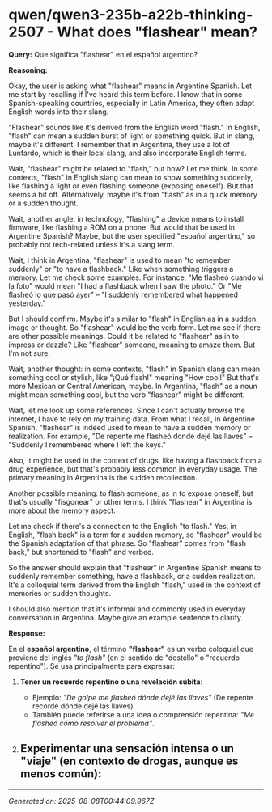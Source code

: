 # qwen/qwen3-235b-a22b-thinking-2507 - What does "flashear" mean?

**Query:** Que significa "flashear" en el español argentino?

**Reasoning:**


Okay, the user is asking what "flashear" means in Argentine Spanish. Let me start by recalling if I've heard this term before. I know that in some Spanish-speaking countries, especially in Latin America, they often adapt English words into their slang.

"Flashear" sounds like it's derived from the English word "flash." In English, "flash" can mean a sudden burst of light or something quick. But in slang, maybe it's different. I remember that in Argentina, they use a lot of Lunfardo, which is their local slang, and also incorporate English terms.

Wait, "flashear" might be related to "flash," but how? Let me think. In some contexts, "flash" in English slang can mean to show something suddenly, like flashing a light or even flashing someone (exposing oneself). But that seems a bit off. Alternatively, maybe it's from "flash" as in a quick memory or a sudden thought.

Wait, another angle: in technology, "flashing" a device means to install firmware, like flashing a ROM on a phone. But would that be used in Argentine Spanish? Maybe, but the user specified "español argentino," so probably not tech-related unless it's a slang term.

Wait, I think in Argentina, "flashear" is used to mean "to remember suddenly" or "to have a flashback." Like when something triggers a memory. Let me check some examples. For instance, "Me flasheó cuando vi la foto" would mean "I had a flashback when I saw the photo." Or "Me flasheó lo que pasó ayer" – "I suddenly remembered what happened yesterday."

But I should confirm. Maybe it's similar to "flash" in English as in a sudden image or thought. So "flashear" would be the verb form. Let me see if there are other possible meanings. Could it be related to "flashear" as in to impress or dazzle? Like "flashear" someone, meaning to amaze them. But I'm not sure.

Wait, another thought: in some contexts, "flash" in Spanish slang can mean something cool or stylish, like "¡Qué flash!" meaning "How cool!" But that's more Mexican or Central American, maybe. In Argentina, "flash" as a noun might mean something cool, but the verb "flashear" might be different.

Wait, let me look up some references. Since I can't actually browse the internet, I have to rely on my training data. From what I recall, in Argentine Spanish, "flashear" is indeed used to mean to have a sudden memory or realization. For example, "De repente me flasheó donde dejé las llaves" – "Suddenly I remembered where I left the keys."

Also, it might be used in the context of drugs, like having a flashback from a drug experience, but that's probably less common in everyday usage. The primary meaning in Argentina is the sudden recollection.

Another possible meaning: to flash someone, as in to expose oneself, but that's usually "fisgonear" or other terms. I think "flashear" in Argentina is more about the memory aspect.

Let me check if there's a connection to the English "to flash." Yes, in English, "flash back" is a term for a sudden memory, so "flashear" would be the Spanish adaptation of that phrase. So "flashear" comes from "flash back," but shortened to "flash" and verbed.

So the answer should explain that "flashear" in Argentine Spanish means to suddenly remember something, have a flashback, or a sudden realization. It's a colloquial term derived from the English "flash," used in the context of memories or sudden thoughts.

I should also mention that it's informal and commonly used in everyday conversation in Argentina. Maybe give an example sentence to clarify.


**Response:**

En el **español argentino**, el término **"flashear"** es un verbo coloquial que proviene del inglés *"to flash"* (en el sentido de "destello" o "recuerdo repentino"). Se usa principalmente para expresar:

1. **Tener un recuerdo repentino o una revelación súbita**:  
   - Ejemplo: *"De golpe me flasheó dónde dejé las llaves"* (De repente recordé dónde dejé las llaves).  
   - También puede referirse a una idea o comprensión repentina: *"Me flasheó cómo resolver el problema"*.

2. **Experimentar una sensación intensa o un "viaje" (en contexto de drogas, aunque es menos común)**:  
   -

---
*Generated on: 2025-08-08T00:44:09.967Z*
